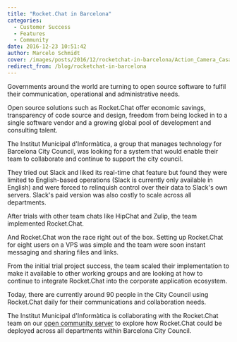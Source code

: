 ```yaml
---
title: "Rocket.Chat in Barcelona"
categories:
  - Customer Success
  - Features
  - Community
date: 2016-12-23 10:51:42
author: Marcelo Schmidt
cover: /images/posts/2016/12/rocketchat-in-barcelona/Action_Camera_Casa_Batllo.jpg
redirect_from: /blog/rocketchat-in-barcelona
---
```

Governments around the world are turning to open source software to fulfil their communication, operational and administrative needs.

Open source solutions such as Rocket.Chat offer economic savings, transparency of code source and design, freedom from being locked in to a single software vendor and a growing global pool of development and consulting talent.

The Institut Municipal d'Informàtica, a group that manages technology for Barcelona City Council, was looking for a system that would enable their team to collaborate and continue to support the city council.

They tried out Slack and liked its real-time chat feature but found they were limited to English-based operations (Slack is currently only available in English) and were forced to relinquish control over their data to Slack's own servers. Slack's paid version was also costly to scale across all departments.

After trials with other team chats like HipChat and Zulip, the team implemented Rocket.Chat.

And Rocket.Chat won the race right out of the box. Setting up Rocket.Chat for eight users on a VPS was simple and the team were soon instant messaging and sharing files and links.

From the initial trial project success, the team scaled their implementation to make it available to other working groups and are looking at how to continue to integrate Rocket.Chat into the corporate application ecosystem.

Today, there are currently around 90 people in the City Council using Rocket.Chat daily for their communications and collaboration needs.

The Institut Municipal d'Informàtica is collaborating with the Rocket.Chat team on our <a href="https://open.rocket.chat" target="_blank">open community server</a> to explore how Rocket.Chat could be deployed across all departments within Barcelona City Council.
